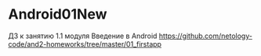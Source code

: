 # Android01New
ДЗ к занятию 1.1 модуля Введение в Android
https://github.com/netology-code/and2-homeworks/tree/master/01_firstapp
